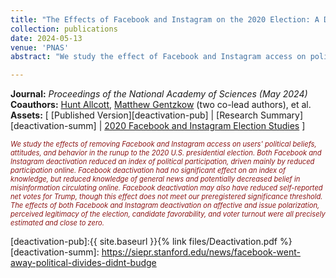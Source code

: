 ```yaml
---
title: "The Effects of Facebook and Instagram on the 2020 Election: A Deactivation Experiment"
collection: publications
date: 2024-05-13
venue: 'PNAS'
abstract: "We study the effect of Facebook and Instagram access on political beliefs, attitudes, and behavior by randomizing a subset of 19,857 Facebook users and 15,585 Instagram users to deactivate their accounts for 6 wk before the 2020 U.S. election. We report four key findings. First, both Facebook and Instagram deactivation reduced an index of political participation (driven mainly by reduced participation online). Second, Facebook deactivation had no significant effect on an index of knowledge, but secondary analyses suggest that it reduced knowledge of general news while possibly also decreasing belief in misinformation circulating online. Third, Facebook deactivation may have reduced self-reported net votes for Trump, though this effect does not meet our preregistered significance threshold. Finally, the effects of both Facebook and Instagram deactivation on affective and issue polarization, perceived legitimacy of the election, candidate favorability, and voter turnout were all precisely estimated and close to zero."

---
```


**Journal:** _Proceedings of the National Academy of Sciences (May 2024)_
<br>
**Coauthors:** [Hunt Allcott][hallcott], [Matthew Gentzkow][mgentzkow] (two co-lead authors), et al.
<br>
**Assets:** [ [Published Version][deactivation-pub] | [Research Summary][deactivation-summ] | [2020 Facebook and Instagram Election Studies][fies] ]
<div style="font-size: 0.8em; color: #8C1515; font-style: italic;">
We study the effects of removing Facebook and Instagram access on users' political beliefs, attitudes, and behavior in the runup to the 2020 U.S. presidential election. Both Facebook and Instagram deactivation reduced an index of political participation, driven mainly by reduced participation online. Facebook deactivation had no significant effect on an index of knowledge, but reduced knowledge of general news and potentially decreased belief in misinformation circulating online. Facebook deactivation may also have reduced self-reported net votes for Trump, though this effect does not meet our preregistered significance threshold. The effects of both Facebook and Instagram deactivation on affective and issue polarization, perceived legitimacy of the election, candidate favorability, and voter turnout were all precisely estimated and close to zero.
</div>

[hallcott]: https://allcott.stanford.edu/
[mgentzkow]: https://www.matthewgentzkow.com/
[fies]: https://research.facebook.com/2020-election-research/
[deactivation-pub]:{{ site.baseurl }}{% link files/Deactivation.pdf %}
[deactivation-summ]: https://siepr.stanford.edu/news/facebook-went-away-political-divides-didnt-budge
